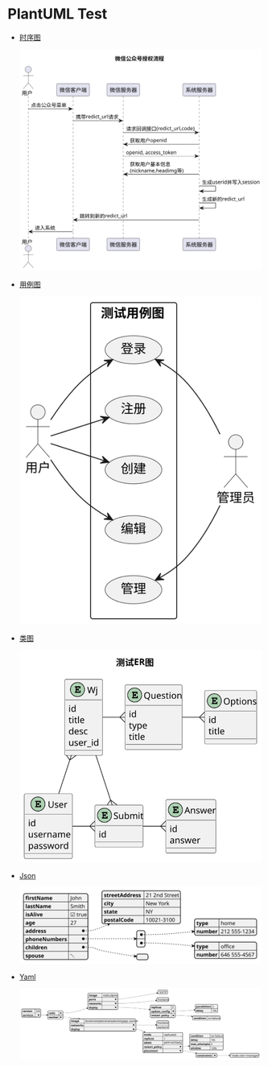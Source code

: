 # PlantUML Test

- [时序图](code/test_sequence.puml)

  ![](images/test_sequence.svg)

- [用例图](code/test_usecase.puml)

  ![](images/test_usecase.svg)

- [类图](code/test_class.puml)

  ![](images/test_class.svg)

- [Json](code/test_json.puml)

  ![](images/test_json.svg)

- [Yaml](code/test_yaml.puml)

  ![](images/test_yaml.svg)
